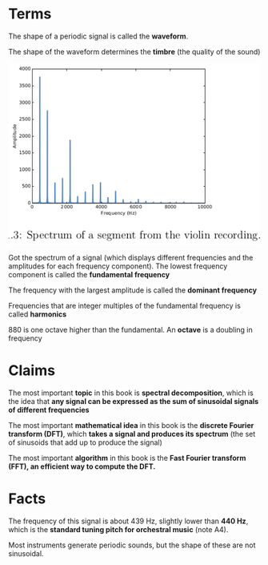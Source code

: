 # Terms
The shape of a periodic signal is called the **waveform**.

The shape of the waveform determines the **timbre** (the quality of the sound)


![](../docs/a_segment_spectrum_of_violin.png)

Got the spectrum of a signal (which displays different frequencies and the amplitudes for each frequency component). The lowest frequency component is called the **fundamental frequency**

The frequency with the largest amplitude is called the **dominant frequency**

Frequencies that are integer multiples of the fundamental frequency is called **harmonics**

880 is one octave higher than the fundamental. An **octave** is a doubling in frequency

# Claims
The most important **topic** in this book is **spectral decomposition**, which is the idea that **any signal can be expressed as the sum of sinusoidal signals of different frequencies**

The most important **mathematical idea** in this book is the **discrete Fourier transform (DFT)**, which **takes a signal and produces its spectrum** (the set of sinusoids that add up to produce the signal)

The most important **algorithm** in this book is the **Fast Fourier transform (FFT), an efficient way to compute the DFT.**

# Facts
The frequency of this signal is about 439 Hz, slightly lower than **440 Hz**, which is the **standard tuning pitch for orchestral music** (note A4).

Most instruments generate periodic sounds, but the shape of these are not sinusoidal.
